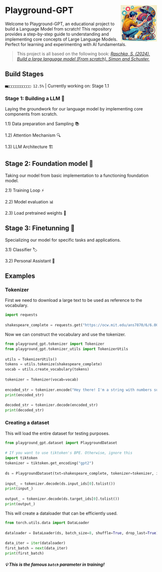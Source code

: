 # Playground-GPT <img src="man/figures/logo.webp" width="120" align="right" />

Welcome to Playground-GPT, an educational project to build a Language Model from scratch! This repository provides a step-by-step guide to understanding and implementing core concepts of Large Language Models. Perfect for learning and experimenting with AI fundamentals.

> This project is all based on the following book: [*Raschka, S. (2024). Build a large language model (From scratch). Simon and Schuster.*](https://www.amazon.com/Build-Large-Language-Model-Scratch/dp/1633437167)

## Build Stages

```■◧□□□□□□□□□□ 12.5%``` | Currently working on: Stage 1.1 

### Stage 1: Building a LLM 🧱

Laying the groundwork for our language model by implementing core components from scratch.

1.1) Data preparation and Sampling 📚

1.2) Attention Mechanism 🔍

1.3) LLM Architecture 🏗️

## Stage 2: Foundation model 🌟

Taking our model from basic implementation to a functioning foundation model.

2.1) Training Loop ⚡

2.2) Model evaluation 📊

2.3) Load pretrained weights 🔄

## Stage 3: Finetunning 🎯

Specializing our model for specific tasks and applications.

3.1) Classifier 🏷️

3.2) Personal Assistant 🤖


## Examples

### Tokenizer

First we need to download a large text to be used as reference to the vocabulary.

```python
import requests

shakespeare_complete = requests.get("https://ocw.mit.edu/ans7870/6/6.006/s08/lecturenotes/files/t8.shakespeare.txt").text
```

Now we can construct the vocabulary and use the tokenizer.

```python
from playground_gpt.tokenizer import Tokenizer
from playground_gpt.tokenizer_utils import TokenizerUtils

utils = TokenizerUtils()
tokens = utils.tokenize(shakespeare_complete)
vocab = utils.create_vocabulary(tokens)

tokenizer = Tokenizer(vocab=vocab)

encoded_str = tokenizer.encode("Hey there! I'm a string with numbers such as: 1, 2 and also 3!")
print(encoded_str)

decoded_str = tokenizer.decode(encoded_str)
print(decoded_str)
```

### Creating a dataset

This will load the entire dataset for testing purposes.

```python
from playground_gpt.dataset import PlaygroundDataset

# If you want to use tiktoken's BPE. Otherwise, ignore this
import tiktoken
tokenizer = tiktoken.get_encoding("gpt2")

ds = PlaygroundDataset(txt=shakespeare_complete, tokenizer=tokenizer, input_size=32, window_size=1)

input_ = tokenizer.decode(ds.input_ids[0].tolist())
print(input_)

output_ = tokenizer.decode(ds.target_ids[0].tolist())
print(output_)
```

This will create a dataloader that can be efficiently used.

```python
from torch.utils.data import DataLoader

dataloader = DataLoader(ds, batch_size=8, shuffle=True, drop_last=True)

data_iter = iter(dataloader)
first_batch = next(data_iter)
print(first_batch)
```

#### *💡 This is the famous `batch` parameter in training!*